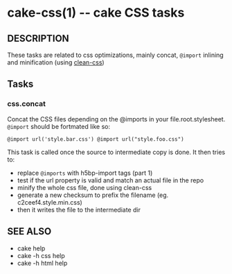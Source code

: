 cake-css(1) -- cake CSS tasks
===========================


## DESCRIPTION

These tasks are related to css optimizations, mainly concat, `@import`
inlining and minification (using
[clean-css](https://github.com/GoalSmashers/clean-css#readme))

## Tasks

### css.concat

Concat the CSS files depending on the @imports in your
file.root.stylesheet. `@import` should be fortmated like so:

    @import url('style.bar.css') @import url("style.foo.css")


This task is called once the source to intermediate copy is done. It
then tries to:

* replace `@imports` with h5bp-import tags (part 1)
* test if the url property is valid and match an actual file in the repo
* minify the whole css file, done using clean-css
* generate a new checksum to prefix the filename (eg.
  c2ceef4.style.min.css)
* then it writes the file to the intermediate dir

## SEE ALSO

* cake help
* cake -h css help
* cake -h html help

